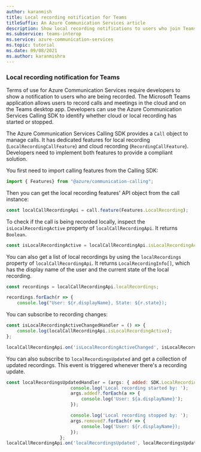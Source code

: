 ```yaml
---
author: karanmish
title: Local recording notification for Teams
titleSuffix: An Azure Communication Services article
description: Show local recording notifications to users who join Teams calls or Teams meetings.
ms.subservice: teams-interop
ms.service: azure-communication-services
ms.topic: tutorial
ms.date: 09/08/2021
ms.author: karanmishra
---
```


### Local recording notification for Teams

Terms of use for Azure Communication Services require developers to show a notification to users who are being recorded. The Microsoft Teams application allows users to record calls and meetings in the cloud and on the Teams desktop app. Developers can use the Azure Communication Services Calling SDK to identify whether cloud or local recording has started or stopped.

The Azure Communication Services Calling SDK provides a `Call` object to manage calls. It has dedicated features for local recording (`LocalRecordingCallFeature`) and cloud recording (`RecordingCallFeature`). Developers need to implement both features to provide a compliant solution.

You first need to import calling features from the Calling SDK:

```js
import { Features} from "@azure/communication-calling";
```

Then you can get the local recording features' API object from the call instance:

```js
const localCallRecordingApi = call.feature(Features.LocalRecording);
```

To check if the call is being recorded locally, inspect the `isLocalRecordingActive` property of `localCallRecordingApi`. It returns `Boolean`.

```js
const isLocalRecordingActive = localCallRecordingApi.isLocalRecordingActive;
```

You can also get a list of local recordings by using the `localRecordings` property of `localCallRecordingApi`. It returns `LocalRecordingInfo[]`, which has the display name of the user and the current state of the local recording.

```js
const recordings = localCallRecordingApi.localRecordings;

recordings.forEach(r => {
    console.log("User: ${r.displayName}, State: ${r.state});
```

You can subscribe to recording changes:

```js
const isLocalRecordingActiveChangedHandler = () => {
    console.log(localCallRecordingApi.isLocalRecordingActive);
};    

localCallRecordingApi.on('isLocalRecordingActiveChanged', isLocalRecordingActiveChangedHandler);
```

You can also subscribe to `localRecordingsUpdated` and get a collection of updated recordings. This event is triggered whenever there's a recording update.

```js
const localRecordingsUpdatedHandler = (args: { added: SDK.LocalRecordingInfo[], removed: SDK.LocalRecordingInfo[]}) => {
                        console.log('Local recording started by: ');
                        args.added?.forEach(a => {
                            console.log('User: ${a.displayName}');
                        });

                        console.log('Local recording stopped by: ');
                        args.removed?.forEach(r => {
                            console.log('User: ${r.displayName});
                        });
                    };
localCallRecordingApi.on('localRecordingsUpdated', localRecordingsUpdatedHandler);
```

